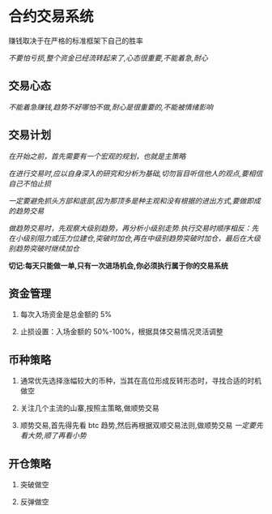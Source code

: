# 合约交易系统

赚钱取决于在严格的标准框架下自己的胜率

_不要怕亏损,整个资金已经流转起来了,心态很重要,不能着急,耐心_

## 交易心态

_不能着急赚钱,趋势不好哪怕不做,耐心是很重要的,不能被情绪影响_

## 交易计划

_在开始之前，首先需要有一个宏观的规划，也就是主策略_

_在进行交易时,应以自身深入的研究和分析为基础,切勿盲目听信他人的观点,要相信自己不怕止损_

_一定要避免抓头方部和底部,因为那顶多是种主观和没有根据的进出方式,要做即成的趋势交易_

_做趋势交易时，先观察大级别趋势，再分析小级别走势.执行交易时顺序相反：先在小级别阻力或压力位建仓,突破时加仓,再在中级别趋势突破时加仓，最后在大级别趋势突破时继续加仓_

**切记:每天只能做一单,只有一次进场机会,你必须执行属于你的交易系统**

## 资金管理

1. 每次入场资金是总金额的 5%

2. 止损设置：入场金额的 50%-100%，根据具体交易情况灵活调整

## 币种策略

1. 通常优先选择涨幅较大的币种，当其在高位形成反转形态时，寻找合适的时机做空

2. 关注几个主流的山寨,按照主策略,做顺势交易

3. 顺势交易,首先得先看 btc 趋势,然后再根据双顺交易法则,做顺势交易 _一定要先看大势,顺了再看小势_

## 开仓策略

1. 突破做空

2. 反弹做空

